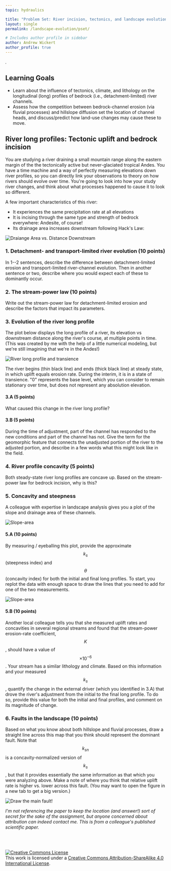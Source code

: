 ```yaml
---
topic: hydraulics

title: "Problem Set: River incision, tectonics, and landscape evolution"
layout: single
permalink: /landscape-evolution/pset/

# Includes author profile in sidebar
author: Andrew Wickert
author_profile: true
---
```


*.*

## Learning Goals

* Learn about the influence of tectonics, climate, and lithology on the longitudinal (long) profiles of bedrock (i.e., detachment-limited) river channels.
* Assess how the competition between bedrock-channel erosion (via fluvial processes) and hillslope diffusion set the location of channel heads, and discuss/predict how land-use changes may cause these to move.

## River long profiles: Tectonic uplift and bedrock incision

You are studying a river draining a small mountain range along the eastern margin of the the tectonically active but never-glaciated tropical Andes. You have a time machine and a way of perfectly measuring elevations down river profiles, so you can directly link your observations to theory on how rivers should evolve over time. You're going to look into how your study river changes, and think about what processes happened to cause it to look so different.

A few important characteristics of this river:
* It experiences the same precipitation rate at all elevations
* It is incising through the same type and strength of bedrock everywhere: Andesite, of course!
* Its drainage area increases downstream following Hack's Law:

![Draiange Area vs. Distance Downstream](/assets/images/fluvial/DrainageAreaDistance.png)

### 1. Detachment- and transport-limited river evolution (10 points)

In 1--2 sentences, describe the difference between detachment-limited erosion and transport-limited river-channel evolution. Then in another sentence or two, describe where you would expect each of these to dominantly occur.

### 2. The stream-power law (10 points)

Write out the stream-power law for detachment-limited erosion and describe the factors that impact its parameters.

### 3. Evolution of the river long profile

The plot below displays the long profile of a river, its elevation vs downstream distance along the river's course, at multiple points in time. (This was created by me with the help of a little numerical modeling, but we're still imagining that we're in the Andes!)

![River long profile and transience](/assets/images/fluvial/StreamPowerTransient.png)

The river begins (thin black line) and ends (thick black line) at steady state, in which uplift equals erosion rate. During the interim, it is in a state of transience. "0" represents the base level, which you can consider to remain stationary over time, but does not represent any absolution elevation.

#### 3.A (5 points)

What caused this change in the river long profile?

#### 3.B (5 points)

During the time of adjustment, part of the channel has responded to the new conditions and part of the channel has not. Give the term for the geomorphic feature that connects the unadjusted portion of the river to the adjusted portion, and describe in a few words what this might look like in the field.

### 4. River profile concavity (5 points)

Both steady-state river long profiles are concave up. Based on the stream-power law for bedrock incision, why is this?

### 5. Concavity and steepness

A colleague with expertise in landscape analysis gives you a plot of the slope and drainage area of these channels.

![Slope-area](/assets/images/fluvial/SlopeArea.png)

#### 5.A (10 points)

By measuring / eyeballing this plot, provide the approximate $$k_s$$ (steepness index) and $$\theta$$ (concavity index) for both the initial and final long profiles. To start, you replot the data with enough space to draw the lines that you need to add for one of the two measurements.

![Slope-area](/assets/images/fluvial/SlopeArea-drawLine.png)

#### 5.B (10 points)

Another local colleague tells you that she measured uplift rates and concavities in several regional streams and found that the stream-power erosion-rate coefficient, $$K$$, should have a value of $$\times 10^{-6}$$. Your stream has a similar lithology and climate. Based on this information and your measured $$k_s$$, quantify the change in the external driver (which you identified in 3.A) that drove the river's adjustment from the initial to the final long profile. To do so, provide this value for both the initial and final profiles, and comment on its magnitude of change.

### 6. Faults in the landscape (10 points)

Based on what you know about both hillslope and fluvial processes, draw a straight line across this map that you think should represent the dominant fault. Note that $$k_{sn}$$ is a concavity-normalized version of $$k_s$$, but that it provides essentially the same information as that which you were analyzing above. Make a note of where you think that relative uplift rate is higher vs. lower across this fault. (You may want to open the figure in a new tab to get a big version.)

![Draw the main fault!](/assets/images/landscape-evolution/ksn_fault.png)

*I'm not referencing the paper to keep the location (and answer!) sort of secret for the sake of the assignment, but anyone concerned about attribution can indeed contact me. This is from a colleague's published scientific paper.*


<br/>
<br/>

<a rel="license" href="http://creativecommons.org/licenses/by-sa/4.0/"><img alt="Creative Commons License" style="border-width:0" src="https://i.creativecommons.org/l/by-sa/4.0/88x31.png" /></a><br />This work is licensed under a <a rel="license" href="http://creativecommons.org/licenses/by-sa/4.0/">Creative Commons Attribution-ShareAlike 4.0 International License</a>.
